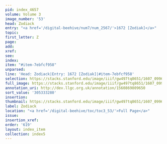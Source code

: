 ```yaml
---
pid: index_4657
volume: Volume 3
image_number: '53'
head: Zodiack
entry: "<a href='/digital-beehive/num7/num_2567/'>1672 [Zodiak]</a>"
topic:
first_letter: Z
page:
add:
xref:
see:
index:
item: "#item-7ebfcf958"
unparsed:
line: 'Head: Zodiack|Entry: 1672 [Zodiak]|#item-7ebfcf958'
selection: https://stacks.stanford.edu/image/iiif/gw497tq8651/1607_0996/1567,3280,480,103/full/0/default.jpg
full_image: https://stacks.stanford.edu/image/iiif/gw497tq8651/1607_0996/full/full/0/default.jpg
annotation_uri: http://dev.llgc.org.uk/annotation/1560869809650
sort_value: '305333280'
insertion:
thumbnail: https://stacks.stanford.edu/image/iiif/gw497tq8651/1607_0996/1567,3280,480,103/150,/0/default.jpg
label: Zodiack
location: "<a href='/digital-beehive/toc/toc3_53/'>Full Page</a>"
issue:
insertion_xref:
order: '619'
layout: index_item
collection: index5
---
```

